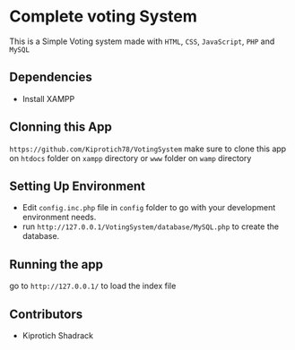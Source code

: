# Complete voting System
This is a Simple Voting system made with `HTML`, `CSS`, `JavaScript`, `PHP` and `MySQL`

## Dependencies
   - Install XAMPP


## Clonning this App

`https://github.com/Kiprotich78/VotingSystem` make sure to clone this app on `htdocs` folder on `xampp` directory or `www` folder on `wamp` directory

## Setting Up Environment
- Edit `config.inc.php` file in `config` folder to go with your development environment needs.
- run `http://127.0.0.1/VotingSystem/database/MySQL.php` to create the database.


## Running the app
go to `http://127.0.0.1/` to load the index file

## Contributors 
- Kiprotich Shadrack